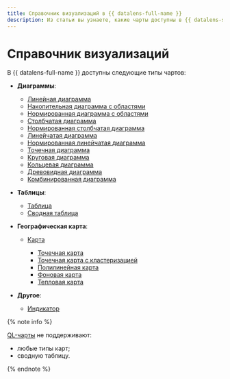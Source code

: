 ```yaml
---
title: Справочник визуализаций в {{ datalens-full-name }}
description: Из статьи вы узнаете, какие чарты доступны в {{ datalens-short-name }}.
---
```


# Справочник визуализаций



В {{ datalens-full-name }} доступны следующие типы чартов:

* **Диаграммы**:

  * [Линейная диаграмма](line-chart.md)
  * [Накопительная диаграмма с областями](area-chart.md)
  * [Нормированная диаграмма с областями](normalized-area-chart.md)
  * [Столбчатая диаграмма](column-chart.md)
  * [Нормированная столбчатая диаграмма](normalized-column-chart.md)
  * [Линейчатая диаграмма](bar-chart.md)
  * [Нормированная линейчатая диаграмма](normalized-bar-chart.md)
  * [Точечная диаграмма](scatter-chart.md)
  * [Круговая диаграмма](pie-chart.md)
  * [Кольцевая диаграмма](ring-chart.md)
  * [Древовидная диаграмма](tree-chart.md)
  * [Комбинированная диаграмма](combined-chart.md)

* **Таблицы**:

  * [Таблица](table-chart.md)
  * [Сводная таблица](pivot-table-chart.md)

* **Географическая карта**:

  * [Карта](map-chart.md)

    * [Точечная карта](point-map-chart.md)
    * [Точечная карта с кластеризацией](cluster-point-map-chart.md)
    * [Полилинейная карта](polyline-map-chart.md)
    * [Фоновая карта](choropleth-map-chart.md)
    * [Тепловая карта](heat-map-chart.md)

* **Другое**:

  * [Индикатор](indicator-chart.md)

{% note info %}

[QL-чарты](../concepts/chart/index.md#sql-charts) не поддерживают:

* любые типы карт;
* сводную таблицу.

{% endnote %}
